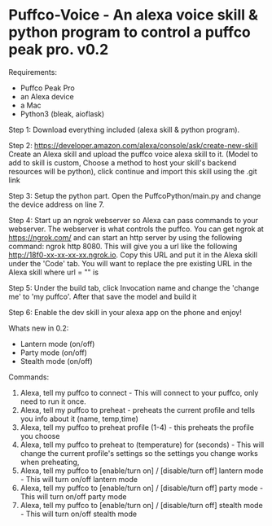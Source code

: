 # Puffco-Voice - An alexa voice skill & python program to control a puffco peak pro. v0.2

Requirements:
  - Puffco Peak Pro
  - an Alexa device
  - a Mac
  - Python3 (bleak, aioflask)

Step 1:
  Download everything included (alexa skill & python program).
  
Step 2: https://developer.amazon.com/alexa/console/ask/create-new-skill
  Create an Alexa skill and upload the puffco voice alexa skill to it. (Model to add to skill is custom, Choose a method to host your skill's backend resources will be python), click continue and import this skill using the .git link
  
Step 3:
  Setup the python part. Open the PuffcoPython/main.py and change the device address on line 7.
  
Step 4:
  Start up an ngrok webserver so Alexa can pass commands to your webserver. The webserver is what controls the puffco. You can get ngrok at https://ngrok.com/ and can start an http server by using the following command: ngrok http 8080. This will give you a url like the following http://18f0-xx-xx-xx-xx.ngrok.io. Copy this URL and put it in the Alexa skill under the 'Code' tab. You will want to replace the pre existing URL in the Alexa skill where url = "" is
  
Step 5:
  Under the build tab, click Invocation name and change the 'change me' to 'my puffco'. After that save the model and build it

Step 6: 
  Enable the dev skill in your alexa app on the phone and enjoy! 
  
 
Whats new in 0.2:
 - Lantern mode (on/off)
 - Party mode (on/off)
 - Stealth mode (on/off)
  
Commands:
  1. Alexa, tell my puffco to connect - This will connect to your puffco, only need to run it once.
  2. Alexa, tell my puffco to preheat - preheats the current profile and tells you info about it (name, temp,time)
  3. Alexa, tell my puffco to preheat profile (1-4) - this preheats the profile you choose
  4. Alexa, tell my puffco to preheat to (temperature) for (seconds) - This will change the current profile's settings so the settings you change works when preheating, 
  5. Alexa, tell my puffco to [enable/turn on] / [disable/turn off] lantern mode - This will turn on/off lantern mode
  6. Alexa, tell my puffco to [enable/turn on] / [disable/turn off] party mode - This will turn on/off party mode
  7. Alexa, tell my puffco to [enable/turn on] / [disable/turn off] stealth mode - This will turn on/off stealth mode


  
